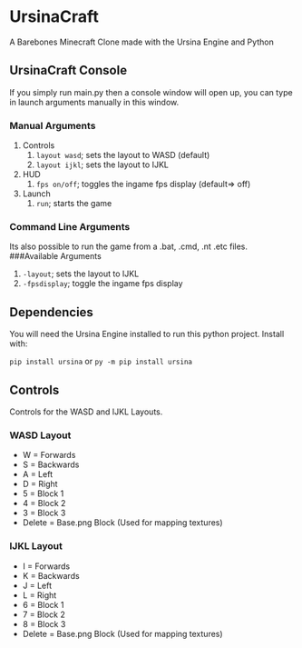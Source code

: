 # UrsinaCraft
A Barebones Minecraft Clone made with the Ursina Engine and Python

## UrsinaCraft Console
If you simply run main.py then a console window will open up, you can type in launch arguments manually in this window.
### Manual Arguments
1. Controls
   1. `layout wasd`; sets the layout to WASD (default)
   2. `layout ijkl`; sets the layout to IJKL
2. HUD
   1. `fps on/off`; toggles the ingame fps display (default=> off)
3. Launch
   1. `run`; starts the game

### Command Line Arguments
Its also possible to run the game from a .bat, .cmd, .nt .etc files.
###Available Arguments
1. `-layout`; sets the layout to IJKL
2. `-fpsdisplay`; toggle the ingame fps display

## Dependencies
You will need the Ursina Engine installed to run this python project.
Install with:

`pip install ursina`
or
`py -m pip install ursina`

## Controls
Controls for the WASD and IJKL Layouts.
### WASD Layout
* W = Forwards
* S = Backwards
* A = Left
* D = Right
* 5 = Block 1
* 4 = Block 2
* 3 = Block 3
* Delete = Base.png Block (Used for mapping textures)

### IJKL Layout
* I = Forwards
* K = Backwards
* J = Left
* L = Right
* 6 = Block 1
* 7 = Block 2
* 8 = Block 3
* Delete = Base.png Block (Used for mapping textures)

